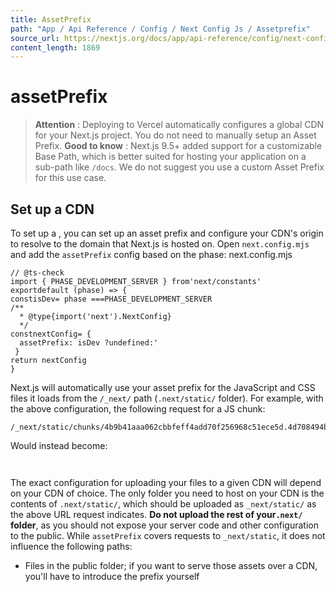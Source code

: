 ```yaml
---
title: AssetPrefix
path: "App / Api Reference / Config / Next Config Js / Assetprefix"
source_url: https://nextjs.org/docs/app/api-reference/config/next-config-js/assetPrefix
content_length: 1869
---
```


# assetPrefix
> **Attention** : Deploying to Vercel automatically configures a global CDN for your Next.js project. You do not need to manually setup an Asset Prefix.
> **Good to know** : Next.js 9.5+ added support for a customizable Base Path, which is better suited for hosting your application on a sub-path like `/docs`. We do not suggest you use a custom Asset Prefix for this use case.
## Set up a CDN
To set up a , you can set up an asset prefix and configure your CDN's origin to resolve to the domain that Next.js is hosted on.
Open `next.config.mjs` and add the `assetPrefix` config based on the phase:
next.config.mjs
```
// @ts-check
import { PHASE_DEVELOPMENT_SERVER } from'next/constants'
exportdefault (phase) => {
constisDev= phase ===PHASE_DEVELOPMENT_SERVER
/**
  * @type{import('next').NextConfig}
  */
constnextConfig= {
  assetPrefix: isDev ?undefined:'
 }
return nextConfig
}
```

Next.js will automatically use your asset prefix for the JavaScript and CSS files it loads from the `/_next/` path (`.next/static/` folder). For example, with the above configuration, the following request for a JS chunk:
```
/_next/static/chunks/4b9b41aaa062cbbfeff4add70f256968c51ece5d.4d708494b3aed70c04f0.js

```

Would instead become:
```


```

The exact configuration for uploading your files to a given CDN will depend on your CDN of choice. The only folder you need to host on your CDN is the contents of `.next/static/`, which should be uploaded as `_next/static/` as the above URL request indicates. **Do not upload the rest of your`.next/` folder**, as you should not expose your server code and other configuration to the public.
While `assetPrefix` covers requests to `_next/static`, it does not influence the following paths:
  * Files in the public folder; if you want to serve those assets over a CDN, you'll have to introduce the prefix yourself
